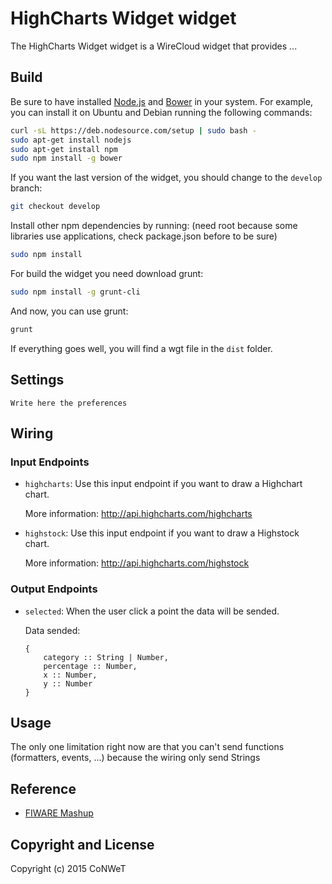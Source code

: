 HighCharts Widget widget
======================

The HighCharts Widget widget is a WireCloud widget that provides ...

Build
-----

Be sure to have installed [Node.js](http://node.js) and [Bower](http://bower.io) in your system. For example, you can install it on Ubuntu and Debian running the following commands:

```bash
curl -sL https://deb.nodesource.com/setup | sudo bash -
sudo apt-get install nodejs
sudo apt-get install npm
sudo npm install -g bower
```

If you want the last version of the widget, you should change to the `develop` branch:

```bash
git checkout develop
```

Install other npm dependencies by running: (need root because some libraries use applications, check package.json before to be sure)

```bash
sudo npm install
```

For build the widget you need download grunt:

```bash
sudo npm install -g grunt-cli
```

And now, you can use grunt:

```bash
grunt
```

If everything goes well, you will find a wgt file in the `dist` folder.

## Settings

`Write here the preferences`

## Wiring

### Input Endpoints

- `highcharts`: Use this input endpoint if you want to draw a Highchart chart.

    More information: http://api.highcharts.com/highcharts

- `highstock`: Use this input endpoint if you want to draw a Highstock chart.

    More information: http://api.highcharts.com/highstock

### Output Endpoints

- `selected`: When the user click a point the data will be sended.

    Data sended:

    ```
    {
        category :: String | Number,
        percentage :: Number,
        x :: Number,
        y :: Number
    }
    ```

## Usage

The only one limitation right now are that you can't send functions (formatters, events, ...) because the wiring only send Strings

## Reference

- [FIWARE Mashup](https://mashup.lab.fiware.org/)

## Copyright and License

Copyright (c) 2015 CoNWeT

